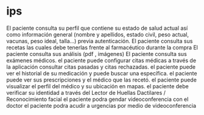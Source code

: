 # ips
El paciente consulta su perfil que contiene su estado de salud actual así como información general (nombre y apellidos, estado civil, peso actual, vacunas, peso ideal, talla…) previa autenticación.
El paciente consulta sus recetas las cuales debe tenerlas frente al farmacéutico durante la compra
El paciente consulta sus análisis (pdf , imágenes)
El paciente consulta sus exámenes médicos.
el paciente puede configurar citas médicas a través de la aplicación consultar citas pasadas y citas rechazadas.
el paciente puede ver el historial de su medicación y puede buscar una específica.
el paciente puede ver sus prescripciones y el médico que las recetó.
el paciente puede visualizar el perfil del médico y su ubicación en mapas.
el paciente debe verificar su identidad a través del Lector de Huellas Dactilares / Reconocimiento facial
el paciente podra gendar videoconferencia con el doctor
el paciente podra acudir a urgencias por medio de videoconferencia